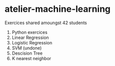 # atelier-machine-learning

Exercices shared amoungst 42 students

1. Python exercices
2. Linear Regression
1. Logistic Regression
1. SVM (undone)
1. Descision Tree
1. K nearest neighbor
